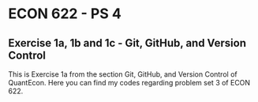 # ECON 622 - PS 4
## Exercise 1a, 1b and 1c - Git, GitHub, and Version Control
This is Exercise 1a from the section Git, GitHub, and Version Control of QuantEcon.
Here you can find my codes regarding problem set 3 of ECON 622.
